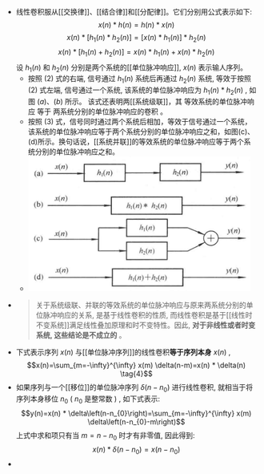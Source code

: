 - 线性卷积服从[[交换律]]、[[结合律]]和[[分配律]]。它们分别用公式表示如下:
  $$x(n) * h(n)=h(n) * x(n) \tag{1}$$
  $$x(n) *\left[h_{1}(n) * h_{2}(n)\right]=\left[x(n) * h_{1}(n)\right] * h_{2}(n)\tag{2}$$
  $$x(n) *\left[h_{1}(n)+h_{2}(n)\right]=x(n) * h_{1}(n)+x(n) * h_{2}(n)\tag{3}$$
  设  $h_{1}(n)$  和  $h_{2}(n)$  分别是两个系统的[[单位脉冲响应]],  $x(n)$  表示输人序列。
	- 按照 $(2)$ 式的右端, 信号通过  $h_{1}(n)$  系统后再通过  $h_{2}(n)$  系统, 等效于按照 $(2)$ 式左端, 信号通过一个系统, 该系统的单位脉冲响应为  $h_{1}(n) * h_{2}(n)$ , 如图 $(a)$、$(b)$ 所示。
	  该式还表明两[[系统级联]]，其 等效系统的单位脉冲响应 等于 两系统分别的单位脉冲响应的卷积 。
	- 按照 $(3)$ 式，信号同时通过两个系统后相加，等效于信号通过一个系统，该系统的单位脉冲响应等于两个系统分别的单位脉冲响应之和，如图(c)、(d)所示。换句话说，[[系统并联]]的等效系统的单位脉冲响应等于两个系统分别的单位脉冲响应之和。
	- ![image.png](../assets/image_1708149193894_0.png)
- >关于系统级联、并联的等效系统的单位脉冲响应与原来两系统分别的单位脉冲响应的关系, 是基于线性卷积的性质, 而线性卷积是基于[[线性时不变系统]]满足线性叠加原理和时不变特性。因此, **对于非线性或者时变系统, 这些结论是不成立的** 。
- 下式表示序列  $x(n)$  与[[单位脉冲序列]]的线性卷积**等于序列本身**  $x(n)$ ,
  $$x(n)=\sum_{m=-\infty}^{\infty} x(m) \delta(n-m)=x(n) * \delta(n) \tag{4}$$
- 如果序列与一个[[移位]]的单位脉冲序列  $\delta\left(n-n_{0}\right)$  进行线性卷积, 就相当于将序列本身移位  $n_{0}$  (  $n_{0}$  是整常数  ) , 如下式表示:
  $$y(n)=x(n) * \delta\left(n-n_{0}\right)=\sum_{m=-\infty}^{\infty} x(m) \delta\left(n-n_{0}-m\right)$$
  上式中求和项只有当  $m=n-n_{0}$  时才有非零值, 因此得到:
  $$x(n) * \delta\left(n-n_{0}\right)=x\left(n-n_{0}\right)\tag{5}$$
-